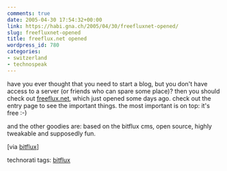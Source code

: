 ```yaml
---
comments: true
date: 2005-04-30 17:54:32+00:00
link: https://habi.gna.ch/2005/04/30/freefluxnet-opened/
slug: freefluxnet-opened
title: freeflux.net opened
wordpress_id: 780
categories:
- switzerland
- technospeak
---
```



have you ever thought that you need to start a blog, but you don't have access to a server (or friends who can spare some place)? then you should check out [freeflux.net](http://freeflux.net/), which just opened some days ago. check out the entry page to see the important things. the most important is on top: it's free :-)
  
and the other goodies are: based on the bitflux cms, open source, highly tweakable and supposedly fun.



[via [bitflux](http://blog.bitflux.ch/archive/2005/04/27/freeflux-officially-opened-and-more-updates.html)]


technorati tags: [bitflux](http://technorati.com/tag/bitflux)
